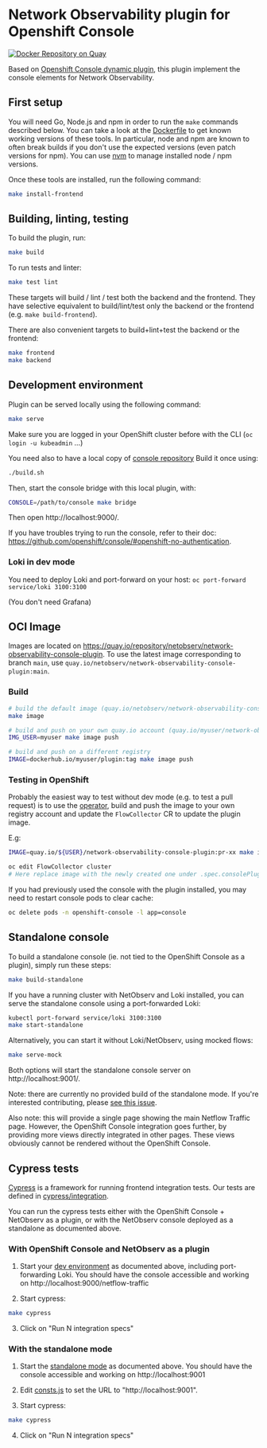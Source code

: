 # Network Observability plugin for Openshift Console

[![Docker Repository on Quay](https://quay.io/repository/netobserv/network-observability-console-plugin/status "Docker Repository on Quay")](https://quay.io/repository/netobserv/network-observability-console-plugin)

Based on [Openshift Console dynamic plugin](https://github.com/openshift/console/tree/master/frontend/packages/console-dynamic-plugin-sdk), this plugin implement the console elements for Network Observability.

## First setup

You will need Go, Node.js and npm in order to run the `make` commands described below. You can take a look at the [Dockerfile](./Dockerfile) to get known working versions of these tools. In particular, node and npm are known to often break builds if you don't use the expected versions (even patch versions for npm). You can use [nvm](https://github.com/nvm-sh/nvm) to manage installed node / npm versions.

Once these tools are installed, run the following command:

```bash
make install-frontend
```

## Building, linting, testing

To build the plugin, run:

```bash
make build
```

To run tests and linter:

```bash
make test lint
```

These targets will build / lint / test both the backend and the frontend. They have selective equivalent to build/lint/test only the backend or the frontend (e.g. `make build-frontend`).

There are also convenient targets to build+lint+test the backend or the frontend:

```bash
make frontend
make backend
```

## Development environment

Plugin can be served locally using the following command:

```bash
make serve
```


Make sure you are logged in your OpenShift cluster before with the CLI (`oc login -u kubeadmin` ...)

You need also to have a local copy of [console repository](https://github.com/openshift/console)
Build it once using:
```bash
./build.sh
```

Then, start the console bridge with this local plugin, with:
```bash
CONSOLE=/path/to/console make bridge
```

Then open http://localhost:9000/.

If you have troubles trying to run the console, refer to their doc: https://github.com/openshift/console/#openshift-no-authentication.

### Loki in dev mode

You need to deploy Loki and port-forward on your host: `oc port-forward service/loki 3100:3100`

(You don't need Grafana)

## OCI Image

Images are located on https://quay.io/repository/netobserv/network-observability-console-plugin. To use the latest image corresponding to branch `main`, use `quay.io/netobserv/network-observability-console-plugin:main`.

### Build

```bash
# build the default image (quay.io/netobserv/network-observability-console-plugin:main):
make image

# build and push on your own quay.io account (quay.io/myuser/network-observability-console-plugin:main):
IMG_USER=myuser make image push

# build and push on a different registry
IMAGE=dockerhub.io/myuser/plugin:tag make image push
```

### Testing in OpenShift

Probably the easiest way to test without dev mode (e.g. to test a pull request) is to use the [operator](https://github.com/netobserv/network-observability-operator/), build and push the image to your own registry account and update the `FlowCollector` CR to update the plugin image.

E.g:

```bash
IMAGE=quay.io/${USER}/network-observability-console-plugin:pr-xx make image push

oc edit FlowCollector cluster
# Here replace image with the newly created one under .spec.consolePlugin.image
```

If you had previously used the console with the plugin installed, you may need to restart console pods to clear cache:

```bash
oc delete pods -n openshift-console -l app=console
```

## Standalone console

To build a standalone console (ie. not tied to the OpenShift Console as a plugin), simply run these steps:

```bash
make build-standalone
```

If you have a running cluster with NetObserv and Loki installed, you can serve the standalone console using a port-forwarded Loki:

```bash
kubectl port-forward service/loki 3100:3100
make start-standalone
```

Alternatively, you can start it without Loki/NetObserv, using mocked flows:

```bash
make serve-mock
```

Both options will start the standalone console server on http://localhost:9001/.

Note: there are currently no provided build of the standalone mode. If you're interested contributing, please [see this issue](https://github.com/netobserv/network-observability-console-plugin/issues/200).

Also note: this will provide a single page showing the main Netflow Traffic page. However, the OpenShift Console integration goes further, by providing more views directly integrated in other pages. These views obviously cannot be rendered without the OpenShift Console.

## Cypress tests

[Cypress](https://www.cypress.io/) is a framework for running frontend integration tests. Our tests are defined in [cypress/integration](./web/cypress/integration/).

You can run the cypress tests either with the OpenShift Console + NetObserv as a plugin, or with the NetObserv console deployed as a standalone as documented above.

### With OpenShift Console and NetObserv as a plugin

1. Start your [dev environment](#development-environment) as documented above, including port-forwarding Loki. You should have the console accessible and working on http://localhost:9000/netflow-traffic

2. Start cypress:

```bash
make cypress
```

3. Click on "Run N integration specs"

### With the standalone mode

1. Start the [standalone mode](#standalone-console) as documented above. You should have the console accessible and working on http://localhost:9001

2. Edit [consts.js](./web/cypress/support/const.js) to set the URL to "http://localhost:9001".

3. Start cypress:

```bash
make cypress
```

4. Click on "Run N integration specs"
